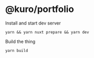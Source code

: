 # @kuro/portfolio

Install and start dev server

```console
yarn && yarn nuxt prepare && yarn dev
```

Build the thing

```
yarn build
```
